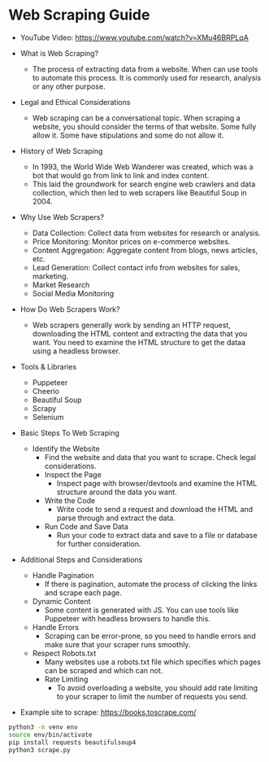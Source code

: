 # Web Scraping Guide

- YouTube Video: <https://www.youtube.com/watch?v=XMu46BRPLqA>

* What is Web Scraping?

  - The process of extracting data from a website. When can use tools to automate this process. It is commonly used for research, analysis or any other purpose.

* Legal and Ethical Considerations

  - Web scraping can be a conversational topic. When scraping a website, you should consider the terms of that website. Some fully allow it. Some have stipulations and some do not allow it.

* History of Web Scraping

  - In 1993, the World Wide Web Wanderer was created, which was a bot that would go from link to link and index content.
  - This laid the groundwork for search engine web crawlers and data collection, which then led to web scrapers like Beautiful Soup in 2004.

* Why Use Web Scrapers?

  - Data Collection: Collect data from websites for research or analysis.
  - Price Monitoring: Monitor prices on e-commerce websites.
  - Content Aggregation: Aggregate content from blogs, news articles, etc.
  - Lead Generation: Collect contact info from websites for sales, marketing.
  - Market Research
  - Social Media Monitoring

* How Do Web Scrapers Work?

  - Web scrapers generally work by sending an HTTP request, downloading the HTML content and extracting the data that you want. You need to examine the HTML structure to get the dataa using a headless browser.

* Tools & Libraries

  - Puppeteer
  - Cheerio
  - Beautiful Soup

  * Scrapy
  * Selenium

* Basic Steps To Web Scraping

  - Identify the Website
    - Find the website and data that you want to scrape. Check legal considerations.
    * Inspect the Page
      - Inspect page with browser/devtools and examine the HTML structure around the data you want.
    * Write the Code
      - Write code to send a request and download the HTML and parse through and extract the data.
    * Run Code and Save Data
      - Run your code to extract data and save to a file or database for further consideration.

* Additional Steps and Considerations

  - Handle Pagination
    - If there is pagination, automate the process of clicking the links and scrape each page.
  - Dynamic Content
    - Some content is generated with JS. You can use tools like Puppeteer with headless browsers to handle this.
  - Handle Errors
    - Scraping can be error-prone, so you need to handle errors and make sure that your scraper runs smoothly.
  - Respect Robots.txt
    - Many websites use a robots.txt file which specifies which pages can be scraped and which can not.
    * Rate Limiting
      - To avoid overloading a website, you should add rate limiting to your scraper to limit the number of requests you send.

* Example site to scrape: <https://books.toscrape.com/>

```bash
python3 -m venv env
source env/bin/activate
pip install requests beautifulsoup4
python3 scrape.py
```
